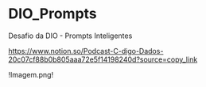 # DIO_Prompts
Desafio da DIO - Prompts Inteligentes

https://www.notion.so/Podcast-C-digo-Dados-20c07cf88b0b805aaa72e5f14198240d?source=copy_link

!Imagem.png!
